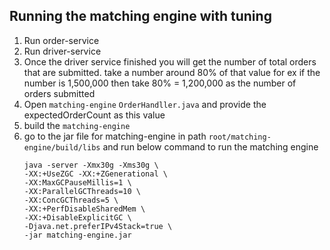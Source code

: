 ## Running the matching engine with tuning 

1. Run order-service 
2. Run driver-service
3. Once the driver service finished you will get the number of total orders that are submitted. take a number around 80% of that value 
    for ex if the number is 1,500,000 then take 80% = 1,200,000 as the number of orders submitted 
4. Open ```matching-engine``` ```OrderHandller.java``` and provide the expectedOrderCount as this value
5. build the ```matching-engine```
6. go to the jar file for matching-engine in path ```root/matching-engine/build/libs``` and run below command to run the matching engine 
    ```
    java -server -Xmx30g -Xms30g \
    -XX:+UseZGC -XX:+ZGenerational \
    -XX:MaxGCPauseMillis=1 \
    -XX:ParallelGCThreads=10 \
    -XX:ConcGCThreads=5 \
    -XX:+PerfDisableSharedMem \
    -XX:+DisableExplicitGC \
    -Djava.net.preferIPv4Stack=true \
    -jar matching-engine.jar
   ```